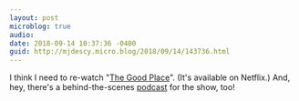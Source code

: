```yaml
---
layout: post
microblog: true
audio: 
date: 2018-09-14 10:37:36 -0400
guid: http://mjdescy.micro.blog/2018/09/14/143736.html
---
```

I think I need to re-watch "[The Good Place](https://www.imdb.com/title/tt4955642/)". (It's available on Netflix.) And, hey, there's a behind-the-scenes [podcast](https://www.nbc.com/the-good-place/exclusives/tgp-podcast) for the show, too!
